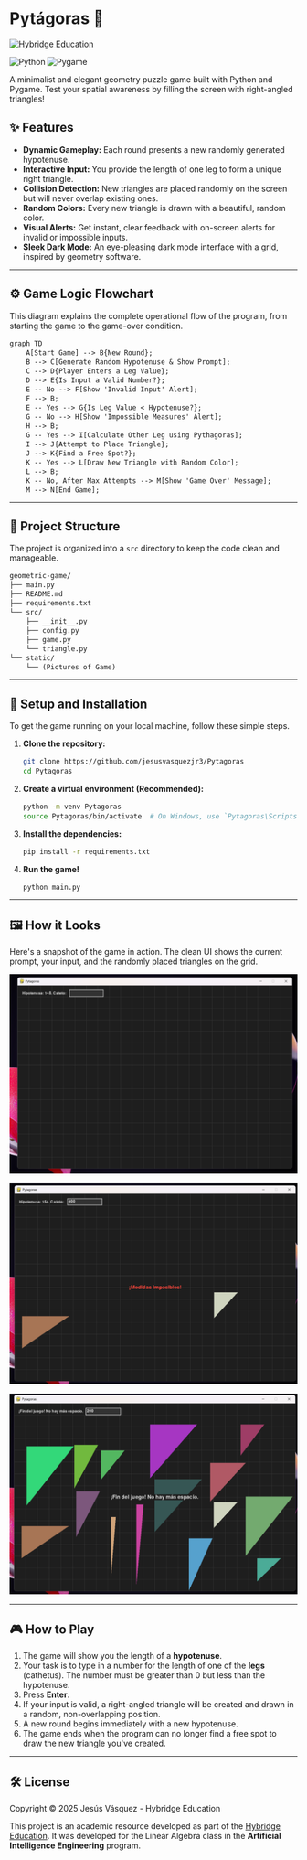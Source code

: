 # Pytágoras  📐

[![Hybridge Education](https://img.shields.io/badge/Hybridge-Education-lightgrey)](https://hybridge.education/)

![Python](https://img.shields.io/badge/Python-3776AB?style=for-the-badge&logo=python&logoColor=white) ![Pygame]( https://img.shields.io/badge/Pygame-000000?style=for-the-badge&logo=pygame&logoColor=white)

A minimalist and elegant geometry puzzle game built with Python and Pygame. Test your spatial awareness by filling the screen with right-angled triangles\!

## ✨ Features

  * **Dynamic Gameplay:** Each round presents a new randomly generated hypotenuse.
  * **Interactive Input:** You provide the length of one leg to form a unique right triangle.
  * **Collision Detection:** New triangles are placed randomly on the screen but will never overlap existing ones.
  * **Random Colors:** Every new triangle is drawn with a beautiful, random color.
  * **Visual Alerts:** Get instant, clear feedback with on-screen alerts for invalid or impossible inputs.
  * **Sleek Dark Mode:** An eye-pleasing dark mode interface with a grid, inspired by geometry software.

-----

## ⚙️ Game Logic Flowchart

This diagram explains the complete operational flow of the program, from starting the game to the game-over condition.

```mermaid
graph TD
    A[Start Game] --> B{New Round};
    B --> C[Generate Random Hypotenuse & Show Prompt];
    C --> D{Player Enters a Leg Value};
    D --> E{Is Input a Valid Number?};
    E -- No --> F[Show 'Invalid Input' Alert];
    F --> B;
    E -- Yes --> G{Is Leg Value < Hypotenuse?};
    G -- No --> H[Show 'Impossible Measures' Alert];
    H --> B;
    G -- Yes --> I[Calculate Other Leg using Pythagoras];
    I --> J{Attempt to Place Triangle};
    J --> K{Find a Free Spot?};
    K -- Yes --> L[Draw New Triangle with Random Color];
    L --> B;
    K -- No, After Max Attempts --> M[Show 'Game Over' Message];
    M --> N[End Game];
```

-----

## 📂 Project Structure

The project is organized into a `src` directory to keep the code clean and manageable.

```
geometric-game/
├── main.py
├── README.md
├── requirements.txt
└── src/
    ├── __init__.py
    ├── config.py
    ├── game.py
    └── triangle.py
└── static/
    └── (Pictures of Game)
```

-----

## 🚀 Setup and Installation

To get the game running on your local machine, follow these simple steps.

1.  **Clone the repository:**

    ```bash
    git clone https://github.com/jesusvasquezjr3/Pytagoras
    cd Pytagoras
    ```

2.  **Create a virtual environment (Recommended):**

    ```bash
    python -m venv Pytagoras
    source Pytagoras/bin/activate  # On Windows, use `Pytagoras\Scripts\activate`
    ```

3.  **Install the dependencies:**

    ```bash
    pip install -r requirements.txt
    ```

4.  **Run the game\!**

    ```bash
    python main.py
    ```

-----

## 🖼️ How it Looks

Here's a snapshot of the game in action. The clean UI shows the current prompt, your input, and the randomly placed triangles on the grid.

![Inicio](static/Begin.png)

![ERROR](static/ERROR.png)

![End](static/End.png)

-----

## 🎮 How to Play

1.  The game will show you the length of a **hypotenuse**.
2.  Your task is to type in a number for the length of one of the **legs** (cathetus). The number must be greater than 0 but less than the hypotenuse.
3.  Press **Enter**.
4.  If your input is valid, a right-angled triangle will be created and drawn in a random, non-overlapping position.
5.  A new round begins immediately with a new hypotenuse.
6.  The game ends when the program can no longer find a free spot to draw the new triangle you've created.

-----

## 🛠️ License

Copyright © 2025 Jesús Vásquez - Hybridge Education

This project is an academic resource developed as part of the [Hybridge Education](https://hybridge.education/). It was developed for the Linear Algebra class in the **Artificial Intelligence Engineering** program.
